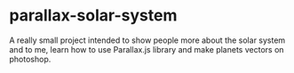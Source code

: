 # parallax-solar-system
A really small project intended to show people more about the solar system and to me, learn how to use Parallax.js library and make planets vectors on photoshop.
